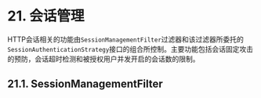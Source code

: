 # 21. 会话管理
HTTP会话相关的功能由`SessionManagementFilter`过滤器和该过滤器所委托的`SessionAuthenticationStrategy`接口的组合所控制。主要功能包括会话固定攻击的预防，会话超时检测和被授权用户并发开启的会话数的限制。
## 21.1. SessionManagementFilter
